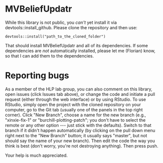 # MVBeliefUpdatr

While this library is not public, you *can't* yet install it via devtools::install_github. Please clone the repository and then use:

```
devtools::install("path_to_the_cloned_folder")
```

That should install MVBeliefUpdatr and all of its dependencies. If some dependencies are *not* automatically installed, please let me 
(Florian) know, so that I can add them to the dependencies. 

# Reporting bugs

As a member of the HLP lab group, you can also comment on this library, open issues (click Issues tab above), or change the code and 
initiate a pull request (either through the web interface) or by using RStudio. To use RStudio, simply open the project with the 
cloned repository on your computer, go to the Git tab (usually one of the panels in the top right corner). Click "New Branch", choose
a name for the new branch (e.g., "xinxie-fix-1" or "burchill-plotting-patch"; you don't have to select the remote or any other option
--- just stick with the defaults). Switch to that branch if it didn't happen automatically 
(by clicking on the pull down menu right next to the "New Branch" button; it usually says "master", but not should say the name of your
new branch). Then edit the code the way you think is best (don't worry, you're not destroying anything). Then press push.

Your help is much appreciated.
